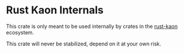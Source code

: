 # Rust Kaon Internals

This crate is only meant to be used internally by crates in the
[rust-kaon](https://github.com/akropolisio/rust-kaon) ecosystem.

This crate will never be stabilized, depend on it at your own risk.
